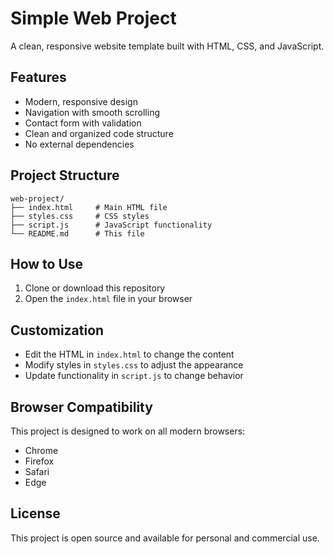 # Simple Web Project

A clean, responsive website template built with HTML, CSS, and JavaScript.

## Features

- Modern, responsive design
- Navigation with smooth scrolling
- Contact form with validation
- Clean and organized code structure
- No external dependencies

## Project Structure

```
web-project/
├── index.html     # Main HTML file
├── styles.css     # CSS styles
├── script.js      # JavaScript functionality
└── README.md      # This file
```

## How to Use

1. Clone or download this repository
2. Open the `index.html` file in your browser

## Customization

- Edit the HTML in `index.html` to change the content
- Modify styles in `styles.css` to adjust the appearance
- Update functionality in `script.js` to change behavior

## Browser Compatibility

This project is designed to work on all modern browsers:
- Chrome
- Firefox
- Safari
- Edge

## License

This project is open source and available for personal and commercial use. 